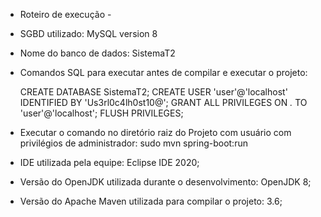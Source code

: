 - Roteiro de execução -

- SGBD utilizado: MySQL version 8

- Nome do banco de dados: SistemaT2

- Comandos SQL para executar antes de compilar e executar o projeto:

  CREATE DATABASE SistemaT2;
  CREATE USER 'user'@'localhost' IDENTIFIED BY 'Us3rl0c4lh0st10@';
  GRANT ALL PRIVILEGES ON *.* TO 'user'@'localhost';
  FLUSH PRIVILEGES;
    
- Executar o comando no diretório raiz do Projeto com usuário com privilégios de administrador: sudo mvn spring-boot:run

- IDE utilizada pela equipe: Eclipse IDE 2020;

- Versão do OpenJDK utilizada durante o desenvolvimento: OpenJDK 8;

- Versão do Apache Maven utilizada para compilar o projeto: 3.6;
